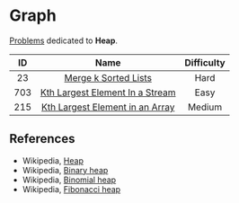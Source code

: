 # Graph

[Problems](https://leetcode.com/tag/heap/) dedicated to **Heap**.

|  ID   |                                               Name                                                | Difficulty |
| :---: | :-----------------------------------------------------------------------------------------------: | :--------: |
|  23   |            [Merge k Sorted Lists](https://leetcode.com/problems/merge-k-sorted-lists/)            |    Hard    |
|  703  | [Kth Largest Element In a Stream](https://leetcode.com/problems/kth-largest-element-in-a-stream/) |    Easy    |
|  215  | [Kth Largest Element in an Array](https://leetcode.com/problems/kth-largest-element-in-an-array/) |   Medium   |

## References

* Wikipedia, [Heap](https://en.wikipedia.org/wiki/Heap_(data_structure))
* Wikipedia, [Binary heap](https://en.wikipedia.org/wiki/Binary_heap)
* Wikipedia, [Binomial heap](https://en.wikipedia.org/wiki/Binomial_heap)
* Wikipedia, [Fibonacci heap](https://en.wikipedia.org/wiki/Fibonacci_heap)
